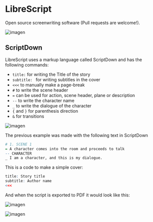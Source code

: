 # LibreScript
Open source screenwriting software (Pull requests are welcome!).

![imagen](https://github.com/Kuvrot/LibreScript/assets/23508114/128d9342-d9f1-48ad-8025-28f96a4788e7)

## ScriptDown
LibreScript uses a markup language called ScriptDown and has the following commands:
- `title:` for writing the Title of the story
- `subtitle: ` for writing subtitles in the cover
- `<<<` to manually make a page-break
- `#` to write the scene header
- `=` can be used for action, scene header, plane or description
- `--` to write the character name
- `_` to write the dialogue of the character
- `{` and `}` for parenthesis direction
- `&` for transitions

![imagen](https://github.com/Kuvrot/LibreScript/assets/23508114/3ed04eb8-9b75-4341-be6b-de3f2eb43565)


The previous example was made with the following text in ScriptDown
```r
# 1. SCENE 1
= A character comes into the room and proceeds to talk
-- CHARACTER
_ I am a character, and this is my dialogue.
```

This is a code to make a simple cover:
```r
title: Story title
subtitle: Author name
<<<		
```

And when the script is exported to PDF it would look like this:

![imagen](https://github.com/Kuvrot/LibreScript/assets/23508114/028ee66f-c0ed-4c57-bea7-26d5fa8b700c)

![imagen](https://github.com/Kuvrot/LibreScript/assets/23508114/90d6fd75-84f6-4db5-be23-98280bcbc7ba)



